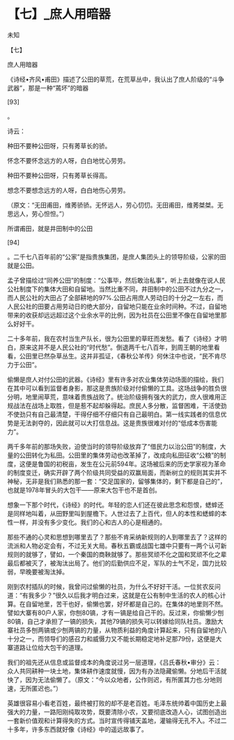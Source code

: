 # 【七】_庶人用暗器

未知

【七】

庶人用暗器

《诗经•齐风•甫田》描述了公田的草荒，在荒草丛中，我认出了庶人阶级的“斗争武器”，那是一种“蔫坏”的暗器

[93]

。

诗云：

种田不要种公田呀，只有莠草长的骄。

怀念不要怀念远方的人呀，白白地忧心劳劳。

种田不要种公田呀，只有莠草长得高。

想念不要想念远方的人呀，白白地伤心劳劳。

（原文：“无田甫田，维莠骄骄。无怀远人，劳心忉忉。无田甫田，维莠桀桀。无思远人，劳心怛怛。”）

所谓甫田，就是井田制中的公田

[94]

。二千七八百年前的“公家”是指贵族集团，是庶人集团头上的领导阶级，公家的田就是公田。

孟子曾描绘过“同养公田”的制度：“公事毕，然后敢治私事”，听上去就像在说人民公社制度下的集体大田和自留地。当然比重不同，井田制中的公田不过九分之一，而人民公社的大田占了全部耕地的97%.公田占用庶人劳动日的十分之一左右，而人民公社的田要占用劳动日的绝大部分，自留地只能在业余时间种。不过，自留地带来的收获却远远超过这个业余水平的比例，因为社员在公田里不像在自留地里那么好好干。

二十多年前，我在农村当生产队长，很为公田里的草旺而发愁。看了《诗经》才明白，原来这并不是人民公社的“时代愁”。倒退两千七八百年，到周王朝的地里看看，公田里已然杂草丛生。这并非孤证，《春秋公羊传》何休注中也说，“民不肯尽力于公田”。

偷懒是庶人对付公田的武器。《诗经》里有许多对农业集体劳动场面的描绘，我们在其中可以看到监督者身影，那这是贵族阶级对付偷懒的工具。这场战争的胜负很分明，地里闹草荒，意味着贵族战败了。统治阶级拥有强大的武力，庶人很难用正规战法在战场上取胜，但是惹不起却躲得起。庶民人多分散，监督困难，干活使劲不使劲只有自己最清楚，干得仔细不仔细只有自己最明白。第一线实践者的信息优势是无法剥夺的，因此就可以大打信息战。这是贵族很难对付的“低成本伤害能力”。

两千多年前的那场失败，迫使当时的领导阶级放弃了“借民力以治公田”的制度，大量的公田转化为私田。公田里的集体劳动也改革掉了，改成向私田征收“公粮”的制度，这便是鲁国的初税亩，发生在公元前594年。这场被后来的历史学家视为革命的制度变迁，确实开辟了两个阶级共同受益的双赢局面，而新树立的规则其实并不神秘，无非是我们熟悉的那一套：“交足国家的，留够集体的，剩下都是自己的”，也就是1978年冒头的大包干——原来大包干也不是首创。

想象一下那个时代，《诗经》的时代。年轻的恋人们还在彼此思念和怨恨，蟋蟀还是同样地叫着，从田野里叫到屋檐下。人世过去了上百代，但人的本性和蟋蟀的本性一样，并没有多少变化。我们的心和古人的心是相通的。

那些不通的心灵和思想到哪里去了？那些不肯采纳新规则的人到哪里去了？这样的流派和人物必定会有，不过无关大局。春秋五霸或战国七雄中只要有一两个认可新规则的就够了，譬如，一个秦国的商鞅就够了。那些冥顽不化之国和冥顽不化之辈最后都被灭了，被淘汰出局了。他们的后勤供应不足，军队的士气不足，国力比较弱，早晚要被淘汰掉。

刚到农村插队的时候，我曾问过偷懒的社员，为什么不好好干活。一位贫农反问道：“有我多少？”很久以后我才明白过来，这就是在公有制中生活的农人的核心计算。在自留地里，苦干也好，偷懒也罢，好坏都是自己的。在集体的地里则不然。譬如大寨有80户人家，你刨80镐，才有一镐是给自己干的。反过来，你偷懒少刨80镐，自己才承担了一镐的损失，其他79镐的损失可以转嫁给同队社员。激励大寨社员多刨两镐或少刨两镐的力量，从物质利益的角度计算起来，只有自留地的八十分之一，而领导们的感召力和威慑力又不能长期稳定地补足那79份，这便是大寨道路让位给大包干的道理。

我们的祖先还从信息或监督成本的角度说过另一层道理，《吕氏春秋•审分》云：众人共同耕种一块土地，集体耕作速度就慢，因为有办法隐藏偷懒。分地后干活就快了，因为无法偷懒了。（原文：“今以众地者，公作则迟，有所匿其力也.分地则速，无所匿迟也。”）

英雄很容易小看老百姓，最终被打败的却不是老百姓。毛泽东统帅着中国历史上最强大的力量，一路阳刚纯取攻势，既要清除小农，又要彻底改造人心，试图创造出一套新价值观和计算得失的方式。当时宣传得铺天盖地，灌输得无孔不入。不过二十多年，许多东西就好像《诗经》中的遥远故事了。